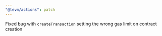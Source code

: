 ```yaml
---
"@tevm/actions": patch
---
```


Fixed bug with `createTransaction` setting the wrong gas limit on contract creation
